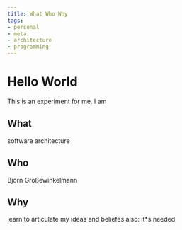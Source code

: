 ```yaml
---
title: What Who Why
tags:
- personal
- meta
- architecture
- programming
---
```

# Hello World
This is an experiment for me. I am 
## What
software architecture
## Who 
Björn Großewinkelmann
## Why
learn to articulate my ideas and beliefes
also: it*s needed
<!--stackedit_data:
eyJoaXN0b3J5IjpbLTU3NDY1MzY4LDE5MzY3NTU0NDksLTUwMD
Q3NDIzNl19
-->
